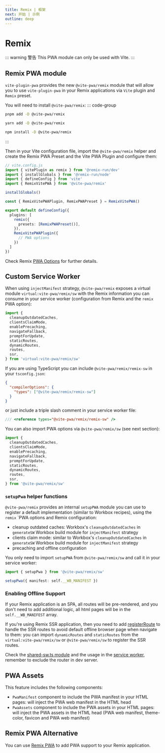 ```yaml
---
title: Remix | 框架
next: 开始 | 示例
outline: deep
---
```


# Remix

<ChangeLog />

::: warning 警告
This PWA module can only be used with Vite.
:::

## Remix PWA module

`vite-plugin-pwa` provides the new `@vite-pwa/remix` module that will allow you to use `vite-plugin-pwa` in your Remix applications via `Vite` plugin and `Remix` preset.

You will need to install `@vite-pwa/remix`:
::: code-group
  ```bash [pnpm]
  pnpm add -D @vite-pwa/remix
  ```
  ```bash [yarn]
  yarn add -D @vite-pwa/remix
  ```
  ```bash [npm]
  npm install -D @vite-pwa/remix
  ```
:::

Then in your Vite configuration file, import the `@vite-pwa/remix` helper and create the Remix PWA Preset and the Vite PWA Plugin and configure them:
```ts
// vite.config.js
import { vitePlugin as remix } from '@remix-run/dev'
import { installGlobals } from '@remix-run/node'
import { defineConfig } from 'vite'
import { RemixVitePWA } from '@vite-pwa/remix'

installGlobals()

const { RemixVitePWAPlugin, RemixPWAPreset } = RemixVitePWA()

export default defineConfig({
  plugins: [
    remix({
      presets: [RemixPWAPreset()],
    }),
    RemixVitePWAPlugin({
      // PWA options
    })
  ]
})
```

Check Remix [PWA Options](https://github.com/vite-pwa/remix/blob/main/src/types.ts) for further details.

## Custom Service Worker

When using `injectManifest` strategy, `@vite-pwa/remix` exposes a virtual module `virtual:vite-pwa/remix/sw` with the Remix information you can consume in your service worker (configuration from Remix and the `remix` PWA option):
```ts
import {
  cleanupOutdatedCaches,
  clientsClaimMode,
  enablePrecaching,
  navigateFallback,
  promptForUpdate,
  staticRoutes,
  dynamicRoutes,
  routes,
  ssr,
} from 'virtual:vite-pwa/remix/sw'
```

If you are using TypeScript you can include `@vite-pwa/remix/remix-sw` in your `tsconfig.json`:
```json
{
  "compilerOptions": {
    "types": ["@vite-pwa/remix/remix-sw"]
  }
}
```

or just include a triple slash comment in your service worker file:
```ts
/// <reference types="@vite-pwa/remix/remix-sw" />
```

You can also import PWA options via `@vite-pwa/remix/sw` (see next section):
```ts
import {
  cleanupOutdatedCaches,
  clientsClaimMode,
  enablePrecaching,
  navigateFallback,
  promptForUpdate,
  staticRoutes,
  dynamicRoutes,
  routes,
  ssr,
} from '@vite-pwa/remix/sw'
```

### `setupPwa` helper functions

`@vite-pwa/remix` provides an internal `setupPWA` module you can use to register a default implementation (similar to Workbox recipes), using the `remix` `PWA options and Remix configuration:
- cleanup outdated caches: Workbox's `cleanupOutdatedCaches` in `generateSW` Workbox build module for `injectManifest` strategy
- clients claim mode: similar to Workbox's `cleanupOutdatedCaches` in `generateSW` Workbox build module for `injectManifest` strategy
- precaching and offline configuration

You only need to import `setupPWA` from `@vite-pwa/remix/sw` and call it in your service worker:
```ts
import { setupPwa } from '@vite-pwa/remix/sw'

setupPwa({ manifest: self.__WB_MANIFEST })
```

### Enabling Offline Support

If your Remix application is an SPA, all routes will be pre-rendered, and you don't need to add additional logic, all html pages will be in the `self.__WB_MANIFEST` array.

If you're using Remix SSR application, then you need to add [registerRoute](https://developer.chrome.com/docs/workbox/modules/workbox-routing) to handle the SSR routes to avoid default offline browser page when navigate to them: you can import `dynamicRoutes` and `staticRoutes` from the `virtual:vite-pwa/remix/sw` or `@vite-pwa/remix/sw` to register the SSR routes.

Check the [shared-sw.ts module](https://github.com/vite-pwa/remix/blob/main/examples/pwa-simple-sw/app/shared-sw.ts) and the usage in the [service worker](https://github.com/vite-pwa/remix/blob/main/examples/pwa-simple-sw/app/plain-sw.ts), remember to exclude the router in dev server.

## PWA Assets <Badge text="实验性" type="tip"/>

This feature includes the following components:
- `PwaManifest` component to include the PWA manifest in your HTML pages: will inject the PWA web manifest in the HTML head
- `PwaAssets` component to include the PWA assets in your HTML pages: will inject the PWA assets in the HTML head (PWA web manifest, theme-color, favicon and PWA web manifest)

## Remix PWA Alternative

You can use [Remix PWA](https://remix-pwa.run/) to add PWA support to your Remix application.


